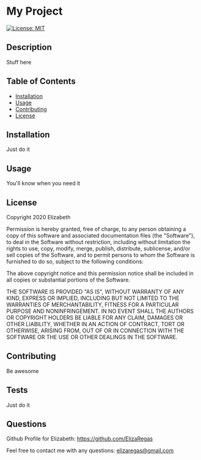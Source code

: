 # My Project

[![License: MIT](https://img.shields.io/badge/License-MIT-yellow.svg)](https://opensource.org/licenses/MIT)

## Description

Stuff here

## Table of Contents

* [Installation](#installation)
* [Usage](#usage)
* [Contributing](#contributing)
* [License](#license)

## Installation

Just do it

## Usage

You'll know when you need it

## License

Copyright 2020 Elizabeth

Permission is hereby granted, free of charge, to any person obtaining a copy of this software and associated documentation files (the "Software"), to deal in the Software without restriction, including without limitation the rights to use, copy, modify, merge, publish, distribute, sublicense, and/or sell copies of the Software, and to permit persons to whom the Software is furnished to do so, subject to the following conditions:

The above copyright notice and this permission notice shall be included in all copies or substantial portions of the Software.

THE SOFTWARE IS PROVIDED "AS IS", WITHOUT WARRANTY OF ANY KIND, EXPRESS OR IMPLIED, INCLUDING BUT NOT LIMITED TO THE WARRANTIES OF MERCHANTABILITY, FITNESS FOR A PARTICULAR PURPOSE AND NONINFRINGEMENT. IN NO EVENT SHALL THE AUTHORS OR COPYRIGHT HOLDERS BE LIABLE FOR ANY CLAIM, DAMAGES OR OTHER LIABILITY, WHETHER IN AN ACTION OF CONTRACT, TORT OR OTHERWISE, ARISING FROM, OUT OF OR IN CONNECTION WITH THE SOFTWARE OR THE USE OR OTHER DEALINGS IN THE SOFTWARE.

## Contributing

Be awesome

## Tests

Just do it

## Questions

Github Profile for Elizabeth:
https://github.com/ElizaRegas

Feel free to contact me with any questions:
elizaregas@gmail.com

